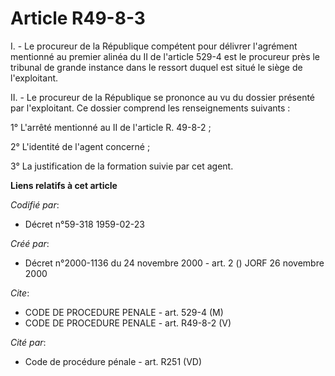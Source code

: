 # Article R49-8-3

I. - Le procureur de la République compétent pour délivrer l'agrément mentionné au premier alinéa du II de l'article 529-4
est le procureur près le tribunal de grande instance dans le ressort duquel est situé le siège de l'exploitant.

II. - Le procureur de la République se prononce au vu du dossier présenté par l'exploitant. Ce dossier comprend les
renseignements suivants :

1° L'arrêté mentionné au II de l'article R. 49-8-2 ;

2° L'identité de l'agent concerné ;

3° La justification de la formation suivie par cet agent.

**Liens relatifs à cet article**

_Codifié par_:

  - Décret n°59-318 1959-02-23

_Créé par_:

  - Décret n°2000-1136 du 24 novembre 2000 - art. 2 () JORF 26 novembre 2000

_Cite_:

  - CODE DE PROCEDURE PENALE - art. 529-4 (M)
  - CODE DE PROCEDURE PENALE - art. R49-8-2 (V)

_Cité par_:

  - Code de procédure pénale - art. R251 (VD)
